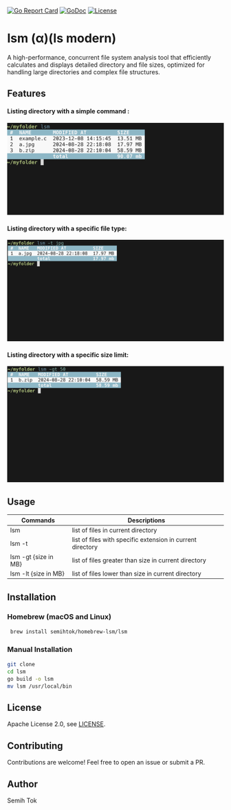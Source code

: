 [![Go Report Card](https://goreportcard.com/badge/github.com/semihtok/lsm)](https://goreportcard.com/report/github.com/semihtok/lsm)
[![GoDoc](https://godoc.org/github.com/semihtok/lsm?status.svg)](https://godoc.org/github.com/semihtok/lsm)
[![License](https://img.shields.io/github/license/saltstack/salt)](https://raw.githubusercontent.com/semihtok/lsm/master/LICENSE)

# lsm (α)(ls modern)
A high-performance, concurrent file system analysis tool that efficiently calculates and displays detailed directory and file sizes, optimized for handling large directories and complex file structures.

## Features

#### Listing directory with a simple command :
<img src="images/lsm-banner.png" alt="lsm" width="600"/>

#### Listing directory with a specific file type:
<img src="images/lsm-type.png" alt="lsm-type" width="700"/>

#### Listing directory with a specific size limit:
<img src="images/lsm-gt.png" alt="lsm-gt" width="700"/>

## Usage

| Commands             | Descriptions                                               |
|----------------------|------------------------------------------------------------|
| lsm                  | list of files in current directory                         |     
| lsm -t               | list of files with specific extension in current directory |
| lsm -gt {size in MB} | list of files greater than size in current directory       |
| lsm -lt {size in MB} | list of files lower than size in current directory         |                                                            |


## Installation

### Homebrew (macOS and Linux)

```bash
 brew install semihtok/homebrew-lsm/lsm
```

### Manual Installation

```bash
git clone
cd lsm
go build -o lsm
mv lsm /usr/local/bin
```


## License
Apache License 2.0, see [LICENSE](LICENSE).

## Contributing
Contributions are welcome! Feel free to open an issue or submit a PR.

## Author
Semih Tok
